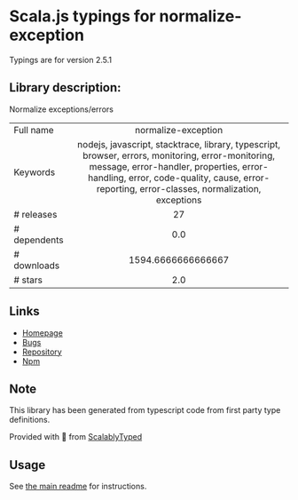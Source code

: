 
# Scala.js typings for normalize-exception

Typings are for version 2.5.1

## Library description:
Normalize exceptions/errors

|                    |                 |
| ------------------ | :-------------: |
| Full name          | normalize-exception |
| Keywords           | nodejs, javascript, stacktrace, library, typescript, browser, errors, monitoring, error-monitoring, message, error-handler, properties, error-handling, error, code-quality, cause, error-reporting, error-classes, normalization, exceptions |
| # releases         | 27 |
| # dependents       | 0.0 |
| # downloads        | 1594.6666666666667 |
| # stars            | 2.0 |

## Links
- [Homepage](https://www.github.com/ehmicky/normalize-exception)
- [Bugs](https://github.com/ehmicky/normalize-exception/issues)
- [Repository](https://github.com/ehmicky/normalize-exception)
- [Npm](https://www.npmjs.com/package/normalize-exception)
    


## Note
This library has been generated from typescript code from first party type definitions.

Provided with :purple_heart: from [ScalablyTyped](https://github.com/oyvindberg/ScalablyTyped)

## Usage
See [the main readme](../../readme.md) for instructions.


